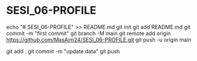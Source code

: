 # SESI_06-PROFILE
echo "# SESI_06-PROFILE" >> README.md
git init
git add README.md
git commit -m "first commit"
git branch -M main
git remote add origin https://github.com/MasAim24/SESI_06-PROFILE.git
git push -u origin main

git add .
git commit -m "update data"
git push